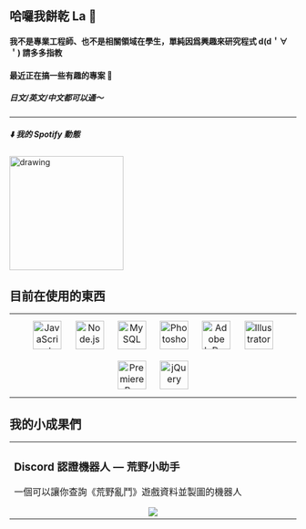 ## 哈囉我餅乾 La 👋  
  

#### 我不是專業工程師、也不是相關領域在學生，單純因爲興趣來研究程式 **d(d＇∀＇)** 請多多指教
#### 最近正在搞一些有趣的專案 🤯

##### 日文/英文/中文都可以通～
---
##### ⬇️ 我的 Spotify 動態

<img src="https://spotify-github-profile.vercel.app/api/view?uid=ed6qt9i8dwuqbchqdvf3pv29s&cover_image=true&theme=default&show_offline=false&background_color=121212" alt="drawing" width="200"/>

## 目前在使用的東西
<table><tr><td valign="top" width="33%">
 
<div align="center">  
<a href="https://www.javascript.com/" target="_blank"><img style="margin: 10px" src="https://profilinator.rishav.dev/skills-assets/javascript-original.svg" alt="JavaScript" height="50" /></a>  
<a href="https://nodejs.org/" target="_blank"><img style="margin: 10px" src="https://profilinator.rishav.dev/skills-assets/nodejs-original-wordmark.svg" alt="Node.js" height="50" /></a>  
<a href="https://www.mysql.com/" target="_blank"><img style="margin: 10px" src="https://profilinator.rishav.dev/skills-assets/mysql-original-wordmark.svg" alt="MySQL" height="50" /></a>  
<a href="https://www.adobe.com/in/products/photoshop.html" target="_blank"><img style="margin: 10px" src="https://profilinator.rishav.dev/skills-assets/photoshop-plain.svg" alt="Photoshop" height="50" /></a>  
<a href="https://www.adobe.com/in/products/indesign.html" target="_blank"><img style="margin: 10px" src="https://profilinator.rishav.dev/skills-assets/adobeindesign.svg" alt="Adobe InDesign" height="50" /></a>  
<a href="https://www.adobe.com/in/products/illustrator.html" target="_blank"><img style="margin: 10px" src="https://profilinator.rishav.dev/skills-assets/adobe_illustrator-icon.svg" alt="Illustrator" height="50" /></a>  
<a href="https://www.adobe.com/in/products/premiere.html" target="_blank"><img style="margin: 10px" src="https://profilinator.rishav.dev/skills-assets/adobepremierepro.png" alt="Premiere Pro" height="50" /></a>  
<a href="https://jquery.com/" target="_blank"><img style="margin: 10px" src="https://profilinator.rishav.dev/skills-assets/jquery.png" alt="jQuery" height="50" /></a>  
</div>

</table>  

## 我的小成果們
<table><tr><td valign="top" width="33%">

### Discord 認證機器人 — 荒野小助手
一個可以讓你查詢《荒野亂鬥》遊戲資料並製圖的機器人


<div align="center">
<img src="https://komarev.com/ghpvc/?username=Cooookie16&&style=flat-square" align="center" />
</div> 
